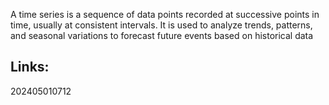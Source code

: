 A time series is a sequence of data points recorded at successive points in time, usually at consistent intervals. It is used to analyze trends, patterns, and seasonal variations to forecast future events based on historical data

## Links:



202405010712
